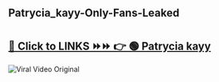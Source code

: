 
 ## Patrycia_kayy-Only-Fans-Leaked

# <h2><a href="https://clipsfans.com/Patrycia_kayy&ref=git">🔗 Click to LINKS ⏩⏩ 👉 🟢 Patrycia kayy </a></h2>

<a href="https://clipsfans.com/Patrycia_kayy&ref=git" rel="nofollow" data-target="animated-image.originalLink"><img src="https://i.ibb.co.com/xMMVF88/686577567.gif" alt="Viral Video Original" style="max-width: 100%; display: inline-block;" data-target="animated-image.originalImage"></a>
